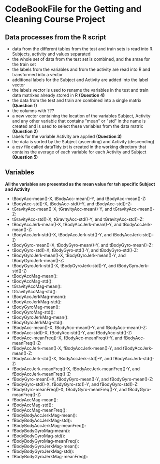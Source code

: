 # CodeBookFile for the Getting and Cleaning Course Project

## Data processes from the R script
- data from the different tables from the test and train sets is read into R. Subjects, activity and values separated
- the whole set of data from the test set is combined, and the smae for the train set
- the labels from the variables and from the activity are read into R and transformed into a vector
- additional labels for the Subject and Activity are added into the label vector
- the labels vector is used to rename the variables in the test and train data matrixes already stored in R **(Question 4)**
- the data from the test and train are combined into a single matrix **(Question 1)**
- the columns with ???
- a new vector containing the location of the variables Subject, Activity and any other variable that contains "mean" or "std" in the name is created and is used to select these variables from the data matrix **(Question 2)**
- labels for the variable Activity are applied **(Question 3)**
- the data is sorted by the Subject (ascending) and Activity (descending)
- a csv file called dataTidy.txt is created in the working directory that contains the average of each variable for each Activity and Subject **(Question 5)**  

## Variables
**All the variables are presented as the mean value for teh specific Subject and Activity**   
- tBodyAcc-mean()-X, tBodyAcc-mean()-Y, and tBodyAcc-mean()-Z: 
- tBodyAcc-std()-X, tBodyAcc-std()-Y, and tBodyAcc-std()-Z: 
- tGravityAcc-mean()-X, tGravityAcc-mean()-Y, and tGravityAcc-mean()-Z:
- tGravityAcc-std()-X, tGravityAcc-std()-Y, and tGravityAcc-std()-Z:
- tBodyAccJerk-mean()-X, tBodyAccJerk-mean()-Y, and tBodyAccJerk-mean()-Z:
- tBodyAccJerk-std()-X, tBodyAccJerk-std()-Y, and tBodyAccJerk-std()-Z:
- tBodyGyro-mean()-X, tBodyGyro-mean()-Y, and tBodyGyro-mean()-Z:
- tBodyGyro-std()-X, tBodyGyro-std()-Y, and tBodyGyro-std()-Z:
- tBodyGyroJerk-mean()-X, tBodyGyroJerk-mean()-Y, and tBodyGyroJerk-mean()-Z:
- tBodyGyroJerk-std()-X, tBodyGyroJerk-std()-Y, and tBodyGyroJerk-std()-Z:
- tBodyAccMag-mean():
- tBodyAccMag-std():
- tGravityAccMag-mean():
- tGravityAccMag-std():
- tBodyAccJerkMag-mean():
- tBodyAccJerkMag-std():
- tBodyGyroMag-mean():
- tBodyGyroMag-std():
- tBodyGyroJerkMag-mean():
- tBodyGyroJerkMag-std():
- fBodyAcc-mean()-X, fBodyAcc-mean()-Y, and fBodyAcc-mean()-Z:
- fBodyAcc-std()-X, fBodyAcc-std()-Y, and fBodyAcc-std()-Z:
- fBodyAcc-meanFreq()-X, fBodyAcc-meanFreq()-Y, and fBodyAcc-meanFreq()-Z:
- fBodyAccJerk-mean()-X, fBodyAccJerk-mean()-Y, and fBodyAccJerk-mean()-Z:
- fBodyAccJerk-std()-X, fBodyAccJerk-std()-Y, and fBodyAccJerk-std()-Z:
- fBodyAccJerk-meanFreq()-X, fBodyAccJerk-meanFreq()-Y, and fBodyAccJerk-meanFreq()-Z:
- fBodyGyro-mean()-X, fBodyGyro-mean()-Y, and fBodyGyro-mean()-Z:
- fBodyGyro-std()-X, fBodyGyro-std()-Y, and fBodyGyro-std()-Z:
- fBodyGyro-meanFreq()-X, fBodyGyro-meanFreq()-Y, and fBodyGyro-meanFreq()-Z:
- fBodyAccMag-mean():
- fBodyAccMag-std():
- fBodyAccMag-meanFreq():
- fBodyBodyAccJerkMag-mean():
- fBodyBodyAccJerkMag-std():
- fBodyBodyAccJerkMag-meanFreq():
- fBodyBodyGyroMag-mean():
- fBodyBodyGyroMag-std():
- fBodyBodyGyroMag-meanFreq():
- fBodyBodyGyroJerkMag-mean():
- fBodyBodyGyroJerkMag-std():
- fBodyBodyGyroJerkMag-meanFreq():


